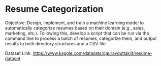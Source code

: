 # Resume Categorization
Objective: Design, implement, and train a machine learning model to automatically categorize resumes based on their domain (e.g., sales, marketing, etc.). Following this, develop a script that can be run via the command line to process a batch of resumes, categorize them, and output results to both directory structures and a CSV file.


Dataset Link: https://www.kaggle.com/datasets/gauravduttakiit/resume-dataset
